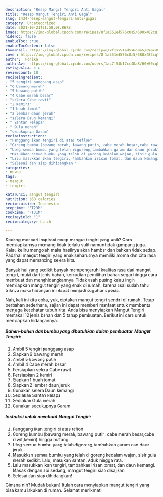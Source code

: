 ```yaml
---
description: "Resep Mangut Tengiri Anti Gagal"
title: "Resep Mangut Tengiri Anti Gagal"
slug: 1434-resep-mangut-tengiri-anti-gagal
category: Uncategorized
date: 2021-10-21T01:58:08.867Z
image: https://img-global.cpcdn.com/recipes/8f1a551ed576c0a5/680x482cq70/mangut-tengiri-foto-resep-utama.jpg
hideToc: false
enableToc: true
enableTocContent: false
thumbnail: https://img-global.cpcdn.com/recipes/8f1a551ed576c0a5/680x482cq70/mangut-tengiri-foto-resep-utama.jpg
cover: https://img-global.cpcdn.com/recipes/8f1a551ed576c0a5/680x482cq70/mangut-tengiri-foto-resep-utama.jpg
author:  Fonika
authorAv:  https://img-global.cpcdn.com/users/1ac7f54b17cc40a8/60x60cq50/avatar.jpg
ratingvalue: 4.6
reviewcount: 10
recipeingredient:
- "5 tengiri panggang asap"
- "6 bawang merah"
- "5 bawang putih"
- "4 Cabe merah besar"
- "selera Cabe rawit"
- "2 kemiri"
- "1 buah tomat"
- "2 lembar daun jeruk"
- "selera Daun kemangi"
- " Santan kelapa"
- " Gula merah"
- "secukupnya Garam"
recipeinstructions:
- "Panggang ikan tengiri di atas teflon"
- "Goreng bumbu (bawang merah, bawang putih, cabe merah besar,cabe rawit,kemiri) hingga matang."
- "Uleg semua bumbu yang telah digoreng,tambahkan garam dan daun jeruk"
- "Masukkan semua bumbu yang telah di goreng kedalam wajan, sisir gula merah sedikit. Lalu, masukan santan. Aduk hingga rata."
- "Lalu masukkan ikan tengiri, tambahkan irisan tomat, dan daun kemangi. Masak dengan api sedang, mangut tengiri siap disajikan"
- "Selesai dan siap dihidangkan!"
categories:
- Resep
tags:
- mangut
- tengiri

katakunci: mangut tengiri 
nutrition: 268 calories
recipecuisine: Indonesian
preptime: "PT23M"
cooktime: "PT31M"
recipeyield: "1"
recipecategory: Lunch

---
```



Sedang mencari inspirasi resep mangut tengiri yang unik? Cara menyiapkannya memang tidak terlalu sulit namun tidak gampang juga. Kalau keliru mengolah maka hasilnya akan hambar dan bahkan tidak sedap. Padahal mangut tengiri yang enak seharusnya memiliki aroma dan cita rasa yang dapat memancing selera kita.




Banyak hal yang sedikit banyak mempengaruhi kualitas rasa dari mangut tengiri, mulai dari jenis bahan, kemudian pemilihan bahan segar hingga cara membuat dan menghidangkannya. Tidak usah pusing kalau ingin menyiapkan mangut tengiri yang enak di rumah, karena asal sudah tahu triknya maka hidangan ini dapat menjadi suguhan spesial.


Nah, kali ini kita coba, yuk, ciptakan mangut tengiri sendiri di rumah. Tetap berbahan sederhana, sajian ini dapat memberi manfaat untuk membantu menjaga kesehatan tubuh kita. Anda bisa menyiapkan Mangut Tengiri memakai 12 jenis bahan dan 5 tahap pembuatan. Berikut ini cara untuk menyiapkan hidangannya.

<!--inarticleads1-->

##### Bahan-bahan dan bumbu yang dibutuhkan dalam pembuatan Mangut Tengiri:

1. Ambil 5 tengiri panggang asap
1. Siapkan 6 bawang merah
1. Ambil 5 bawang putih
1. Ambil 4 Cabe merah besar
1. Persiapkan selera Cabe rawit
1. Persiapkan 2 kemiri
1. Siapkan 1 buah tomat
1. Siapkan 2 lembar daun jeruk
1. Gunakan selera Daun kemangi
1. Sediakan  Santan kelapa
1. Sediakan  Gula merah
1. Gunakan secukupnya Garam




<!--inarticleads2-->

##### Instruksi untuk membuat Mangut Tengiri:

1. Panggang ikan tengiri di atas teflon
1. Goreng bumbu (bawang merah, bawang putih, cabe merah besar,cabe rawit,kemiri) hingga matang.
1. Uleg semua bumbu yang telah digoreng,tambahkan garam dan daun jeruk
1. Masukkan semua bumbu yang telah di goreng kedalam wajan, sisir gula merah sedikit. Lalu, masukan santan. Aduk hingga rata.
1. Lalu masukkan ikan tengiri, tambahkan irisan tomat, dan daun kemangi. Masak dengan api sedang, mangut tengiri siap disajikan
1. Selesai dan siap dihidangkan!



Gimana nih? Mudah bukan? Itulah cara menyiapkan mangut tengiri yang bisa kamu lakukan di rumah. Selamat menikmati

